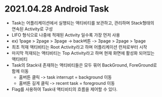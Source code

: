 
# 2021.04.28 Android Task
- Task는 어플리케이션에서 실행되는 액티비티를 보관하고, 관리하며 Stack형태의 연속된 Activity로 구성
- LIFO 형식으로 나중에 적재된 Activity 일수록 가장 먼저 사용
- ex) 1page > 2page > 3page -> back버튼 ->  3page > 2page > 1page
- 최초 적재 액티비티는 Root Activity라고 하며 어플리케이션 런처로부터 시작
- 마지막 적재되는 액티비티는 Top Activity라고 하며 현재 화면에 활성화 되어있는 액티비티
- Task의 Stack내 존재하는 액티비티들은 모두 묶어 BackGround, ForeGround로 함께 이동
  - 홈버튼 클릭 -> task interrupt = background 이동
  - 홈버튼 길게 클릭 -> recent task = foreground 이동
- Flag를 사용하여 Task내 액티비티의 흐름을 제어할 수 있다.
